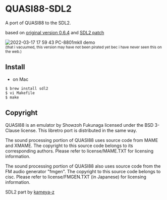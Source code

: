 # QUASI88-SDL2

A port of QUASI88 to the SDL2.

based on [original version 0.6.4](https://www.eonet.ne.jp/~showtime/quasi88/) and [SDL2 patch](http://kameya-z.way-nifty.com/blog/2021/08/post-bf1e89.html)

<img alt="2022-03-17 17 59 43" src="https://user-images.githubusercontent.com/493908/158774286-bcc22dc7-1f82-4eb9-b966-fb3647252955.png">
PC-8801mkII demo<br/>
<sub>(that i vacuumed, this version may have not been pirated yet bec i have never seen this on the web.)</sub>

## Install

 * on Mac

```
$ brew install sdl2
$ vi Makefile
$ make
```

## Copyright

QUASI88 is an emulator by Showzoh Fukunaga licensed under the BSD 3-Clause license. This libretro port is distributed in the same way.

The sound processing portion of QUASI88 uses source code from MAME and XMAME. The copyright to this source code belongs to its corresponding authors. Please refer to license/MAME.TXT for licensing information.

The sound processing portion of QUASI88 also uses source code from the FM audio generator "fmgen". The copyright to this source code belongs to cisc. Please refer to license/FMGEN.TXT (in Japanese) for licensing information.

SDL2 part by [kameya-z](http://kameya-z.way-nifty.com/blog/2021/08/post-bf1e89.html)
